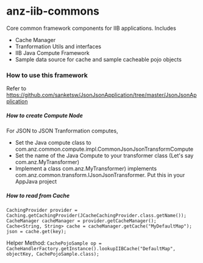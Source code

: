 # anz-iib-commons

Core common framework components for IIB applications. Includes
- Cache Manager
- Tranformation Utils and interfaces
- IIB Java Compute Framework
- Sample data source for cache and sample cacheable pojo objects

### How to use this framework


Refer to https://github.com/sanketsw/JsonJsonApplication/tree/master/JsonJsonApplication

##### How to create Compute Node
For JSON to JSON Tranformation computes, 
- Set the Java compute class to com.anz.common.compute.impl.CommonJsonJsonTransformCompute
- Set the name of the Java Compute to your transformer class (Let's say com.anz.MyTransformer)
- Implement a class com.anz.MyTransformer) implements com.anz.common.transform.IJsonJsonTransformer. Put this in your <App-name>AppJava project


##### How to read from Cache
```
CachingProvider provider = Caching.getCachingProvider(JCacheCachingProvider.class.getName());
CacheManager cacheManager = provider.getCacheManager();
Cache<String, String> cache = cacheManager.getCache("MyDefaultMap");
json = cache.get(key);
```
Helper Method: `CachePojoSample op = CacheHandlerFactory.getInstance().lookupIIBCache("DefaultMap", objectKey, CachePojoSample.class);`

